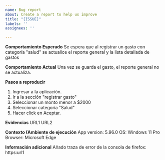 ```yaml
---
name: Bug report
about: Create a report to help us improve
title: "[ISSUE]"
labels: ''
assignees: ''

---
```


**Comportamiento Esperado**
Se espera que al registrar un gasto con categoría "salud" se actualice el reporte general y la lista detallada de gastos

**Comportamiento Actual**
Una vez se guarda el gasto, el reporte general no se actualiza.

**Pasos a reproducir**
1. Ingresar a la aplicación.
2. Ir a la sección "registrar gasto"
3. Seleccionar un monto menor a $2000
4. Seleccionar categoría "Salud"
5. Hacer click en Aceptar.

**Evidencias**
URL1
URL2

**Contexto (Ambiente de ejecución**
App version: 5.96.0
OS: Windows 11 Pro
Browser: Microsoft Edge

**Información adicional**
Añado traza de error de la consola de firefox: https:url1
